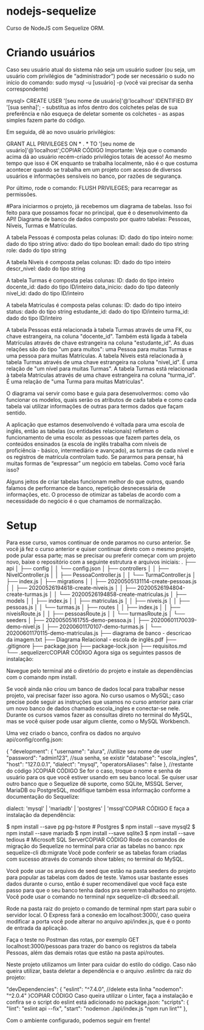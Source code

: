 # nodejs-sequelize
Curso de NodeJS com Sequelize ORM.


# Criando usuários

Caso seu usuário atual do sistema não seja um usuário sudoer (ou seja, um usuário com privilégios de “administrador”) pode ser necessário o sudo no início do comando: sudo mysql -u [usuário] -p (você vai precisar da senha correspondente)

mysql> CREATE USER '[seu nome de usuário]'@'localhost' IDENTIFIED BY '[sua senha]'; - substitua as infos dentro dos colchetes pelas de sua preferência e não esqueça de deletar somente os colchetes - as aspas simples fazem parte do código.

Em seguida, dê ao novo usuário privilégios:

GRANT ALL PRIVILEGES ON * . * TO '[seu nome de usuário]'@'localhost';COPIAR CÓDIGO
Importante: Veja que o comando acima dá ao usuário recém-criado privilégios totais de acesso! Ao mesmo tempo que isso é OK enquanto se trabalha localmente, não é o que costuma acontecer quando se trabalha em um projeto com acesso de diversos usuários e informações sensíveis no banco, por razões de segurança.

Por último, rode o comando: FLUSH PRIVILEGES; para recarregar as permissões.

#Para iniciarmos o projeto, já recebemos um diagrama de tabelas. Isso foi feito para que possamos focar no principal, que é o desenvolvimento da API!
Diagrama de banco de dados composto por quatro tabelas: Pessoas, Níveis, Turmas e Matrículas.

A tabela Pessoas é composta pelas colunas:
ID: dado do tipo inteiro
nome: dado do tipo string
ativo: dado do tipo boolean
email: dado do tipo string
role: dado do tipo string

A tabela Niveis é composta pelas colunas:
ID: dado do tipo inteiro
descr_nivel: dado do tipo string

A tabela Turmas é composta pelas colunas:
ID: dado do tipo inteiro
docente_id: dado do tipo ID/inteiro
data_inicio: dado do tipo dateonly
nivel_id: dado do tipo ID/inteiro 

A tabela Matriculas é composta pelas colunas:
ID: dado do tipo inteiro
status: dado do tipo string
estudante_id: dado do tipo ID/inteiro
turma_id: dado do tipo ID/inteiro

A tabela Pessoas está relacionada à tabela Turmas através de uma FK, ou chave estrangeira, na coluna "docente_id". Também está ligada à tabela Matrículas através de chave estrangeira na coluna "estudante_id". As duas relações são do tipo "um para muitos": uma Pessoa para muitas Turmas e uma pessoa para muitas Matrículas.
A tabela Níveis está relacionada à tabela Turmas através de uma chave estrangeira na coluna "nivel_id". É uma relação de "um nível para muitas Turmas".
A tabela Turmas está relacionada à tabela Matrículas através de uma chave estrangeira na coluna "turma_id". É uma relação de "uma Turma para muitas Matrículas".

O diagrama vai servir como base e guia para desenvolvermos: como vão funcionar os modelos, quais serão os atributos de cada tabela e como cada tabela vai utilizar informações de outras para termos dados que façam sentido.

A aplicação que estamos desenvolvendo é voltada para uma escola de inglês, então as tabelas (ou entidades relacionais) refletem o funcionamento de uma escola: as pessoas que fazem partes dela, os conteúdos ensinados (a escola de inglês trabalha com níveis de proficiência - básico, intermediário e avançado), as turmas de cada nível e os registros de matrícula controlam tudo. Se pararmos para pensar, há muitas formas de “expressar” um negócio em tabelas. Como você faria isso?

Alguns jeitos de criar tabelas funcionam melhor do que outros, quando falamos de performance de banco, repetição desnecessária de informações, etc. O processo de otimizar as tabelas de acordo com a necessidade do negócio é o que chamamos de normalização.

# Setup

Para esse curso, vamos continuar de onde paramos no curso anterior. Se você já fez o curso anterior e quiser continuar direto com o mesmo projeto, pode pular essa parte; mas se precisar ou preferir começar com um projeto novo, baixe o repositório com a seguinte estrutura e arquivos iniciais:
.
├── api
│   ├── config
│   │   └── config.json
│   ├── controllers
│   │   ├── NivelController.js
│   │   ├── PessoaController.js
│   │   └── TurmaController.js
│   ├── index.js
│   ├── migrations
│   │   ├── 20200505131114-create-pessoas.js
│   │   ├── 20200526194618-create-niveis.js
│   │   ├── 20200526194804-create-turmas.js
│   │   └── 20200526194858-create-matriculas.js
│   ├── models
│   │   ├── index.js
│   │   ├── matriculas.js
│   │   ├── niveis.js
│   │   ├── pessoas.js
│   │   └── turmas.js
│   ├── routes
│   │   ├── index.js
│   │   ├── niveisRoute.js
│   │   ├── pessoasRoute.js
│   │   └── turmasRoute.js
│   └── seeders
│       ├── 20200505161755-demo-pessoa.js
│       ├── 20200601170039-demo-nivel.js
│       ├── 20200601170107-demo-turmas.js
│       └── 20200601170115-demo-matriculas.js
├── diagrama de banco - descricao da imagem.txt
├── Diagrama Relacional - escola de inglês.pdf
├── .gitignore
├── package.json
├── package-lock.json
├── requisitos.md
└── .sequelizercCOPIAR CÓDIGO
Agora siga os seguintes passos de instalação:

Navegue pelo terminal até o diretório do projeto e instale as dependências com o comando npm install.

Se você ainda não criou um banco de dados local para trabalhar nesse projeto, vai precisar fazer isso agora. No curso usamos o MySQL; caso precise pode seguir as instruções que usamos no curso anterior para criar um novo banco de dados chamado escola_ingles e conectar-se nele. Durante os cursos vamos fazer as consultas direto no terminal do MySQL, mas se você quiser pode usar algum cliente, como o MySQL Workbench.

Uma vez criado o banco, confira os dados no arquivo api/config/config.json:

{
 "development": {
   "username": "alura",  //utilize seu nome de user
   "password": "admin123", //sua senha, se existir
   "database": "escola_ingles",
   "host": "127.0.0.1",
   "dialect": "mysql",
   "operatorsAliases": false
 },
//restante do código
}COPIAR CÓDIGO
Se for o caso, troque o nome e senha de usuário para os que você estiver usando em seu banco local. Se quiser usar outro banco que o Sequelize dê suporte, como SQLite, MSSQL Server, MariaDB ou PostgreSQL, modifique também essa informação conforme a documentação do Sequelize:

dialect: 'mysql' | 'mariadb' | 'postgres' | 'mssql'COPIAR CÓDIGO
E faça a instalação da dependência:

$ npm install --save pg pg-hstore # Postgres
$ npm install --save mysql2
$ npm install --save mariadb
$ npm install --save sqlite3
$ npm install --save tedious # Microsoft SQL ServerCOPIAR CÓDIGO
Rode os comandos de migração do Sequelize no terminal para criar as tabelas no banco: npx sequelize-cli db:migrate Você pode conferir se as tabelas foram criadas com sucesso através do comando show tables; no terminal do MySQL.

Você pode usar os arquivos de seed que estão na pasta seeders do projeto para popular as tabelas com dados de teste. Vamos usar bastante esses dados durante o curso, então é super recomendável que você faça este passo para que o seu banco tenha dados pra serem trabalhados no projeto. Você pode usar o comando no terminal npx sequelize-cli db:seed:all.

Rode na pasta raiz do projeto o comando de terminal npm start para subir o servidor local. O Express fará a conexão em localhost:3000/, caso queira modificar a porta você pode alterar no arquivo api/index.js, que é o ponto de entrada da aplicação.

Faça o teste no Postman das rotas, por exemplo GET localhost:3000/pessoas para trazer do banco os registros da tabela Pessoas, além das demais rotas que estão na pasta api/routes.

Neste projeto utilizamos um linter para cuidar do estilo do código. Caso não queira utilizar, basta deletar a dependência e o arquivo .eslintrc da raiz do projeto:

 "devDependencies": {
   "eslint": "^7.4.0", //delete esta linha
   "nodemon": "^2.0.4"
 }COPIAR CÓDIGO
Caso queira utilizar o Linter, faça a instalação e confira se o script do eslint está adicionado no package.json: "scripts": { "lint": "eslint api --fix", "start": "nodemon ./api/index.js "npm run lint"" },

Com o ambiente configurado, podemos seguir em frente!